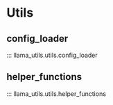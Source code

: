# Utils

## config_loader
::: llama_utils.utils.config_loader

## helper_functions
::: llama_utils.utils.helper_functions

